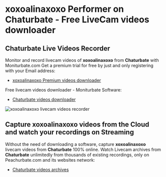 # xoxoalinaxoxo Performer on Chaturbate - Free LiveCam videos downloader

## Chaturbate Live Videos Recorder

Monitor and record livecam videos of **xoxoalinaxoxo** from **Chaturbate** with Moniturbate.com
Get a premium trial for free by just and only registering with your Email address:
* [xoxoalinaxoxo Premium videos downloader](https://moniturbate.com/request-demo-licence-key.html)

Free livecam videos downloader - Moniturbate Software:
* [Chaturbate videos downloader](https://moniturbate.com/moniturbate-download-software.html)

![xoxoalinaxoxo livecam videos recorder](https://peachurnet.com/templates/moniturbate-software.png)


## Capture xoxoalinaxoxo videos from the Cloud and watch your recordings on Streaming

Without the need of downloading a software, capture **xoxoalinaxoxo** livecam videos from **Chaturbate** 100% online.
Watch Livecam archives from **Chaturbate** unlimitedly from thousands of existing recordings, only on Peachurbate.com and its websites network:
* [Chaturbate videos archives](https://peachurnet.com/)